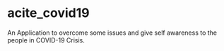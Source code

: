 # acite_covid19

An Application to overcome some issues and give self awareness to the people in COVID-19 Crisis.
